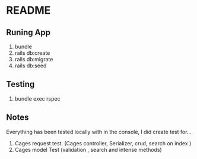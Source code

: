 # README

## Runing App
1. bundle
1. rails db:create
1. rails db:migrate
1. rails db:seed

## Testing
1. bundle exec rspec

## Notes
Everything has been tested locally with in the console, I did create test for…
1. Cages request test. (Cages controller, Serializer, crud, search on index )
1. Cages model Test (validation , search and intense methods)
